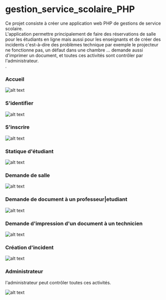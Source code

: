 # gestion_service_scolaire_PHP

Ce projet consiste à créer une application web PHP de gestions de service scolaire.<br/>
L'application  permettre principalement de faire des réservations de salle pour les étudiants en ligne mais aussi pour les enseignants et de créer des incidents c'est-à-dire des problèmes
technique par exemple le projecteur ne fonctionne pas, un défaut dans une chambre ... demande aussi d'imprimer un document, et toutes ces activités sont contrôler par l'administrateur.  
.

### Accueil

![alt text](https://github.com/moufakkir-zohair/gestion_service_scolaire_PHP/blob/main/img/App/Acceuil.png)

### S'identifier

![alt text](https://github.com/moufakkir-zohair/gestion_service_scolaire_PHP/blob/main/img/App/S'idetifier.png)

### S'inscrire

![alt text](https://github.com/moufakkir-zohair/gestion_service_scolaire_PHP/blob/main/img/App/S'inscrire.png)

### Statique d'étudiant

![alt text](https://github.com/moufakkir-zohair/gestion_service_scolaire_PHP/blob/main/img/App/Etudiant/dashboard.png)

### Demande de salle

![alt text](https://github.com/moufakkir-zohair/gestion_service_scolaire_PHP/blob/main/img/App/Etudiant/demande_salle.png)

### Demande de document à un professeur|etudiant

![alt text](https://github.com/moufakkir-zohair/gestion_service_scolaire_PHP/blob/main/img/App/Etudiant/demande_document.JPG)

### Demande d'impression d'un document à un technicien

![alt text](https://github.com/moufakkir-zohair/gestion_service_scolaire_PHP/blob/main/img/App/Etudiant/demande_document.JPG)


### Création d'incident

![alt text](https://github.com/moufakkir-zohair/gestion_service_scolaire_PHP/blob/main/img/App/Etudiant/creation_incident.JPG)

### Administrateur 

<p>l'administrateur peut contrôler toutes ces activités. </p>

![alt text](https://github.com/moufakkir-zohair/gestion_service_scolaire_PHP/blob/main/img/App/Administrateur/Capture.JPG)





